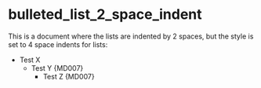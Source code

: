 # bulleted_list_2_space_indent

This is a document where the lists are indented by 2 spaces, but the style is
set to 4 space indents for lists:

* Test X
  * Test Y {MD007}
    * Test Z {MD007}

<!-- markdownlint-configure-file {
  "MD007": {
    "indent": 4
  }
} -->
